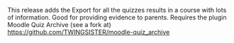 This release adds the Export for all the quizzes results in a course with lots of information. Good for providing evidence to parents. Requires the plugin Moodle Quiz Archive (see a fork at) https://github.com/TWINGSISTER/moodle-quiz_archive 